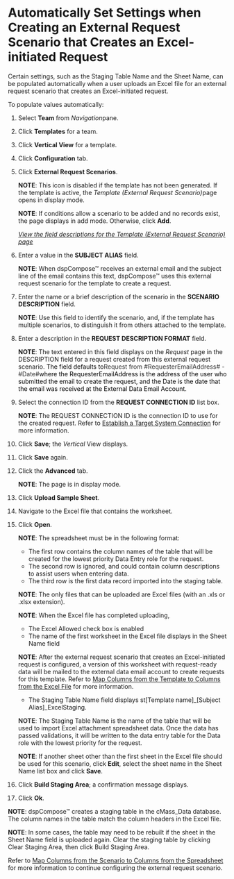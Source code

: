 # Automatically Set Settings when Creating an External Request Scenario that Creates an Excel-initiated Request

Certain settings, such as the Staging Table Name and the Sheet Name, can
be populated automatically when a user uploads an Excel file for an
external request scenario that creates an Excel-initiated request.

To populate values automatically:

1.  Select **Team** from *Navigation*<span>pane</span>.

2.  Click **Templates** for a team.

3.  Click **Vertical View** for a template.

4.  Click **Configuration** tab.

5.  Click **External Request Scenarios**.
    
    **NOTE**: This icon is disabled if the template has not been
    generated. If the template is active, the *Template (External
    Request Scenario)*<span>page opens in display mode.</span>
    
    **NOTE**: If conditions allow a scenario to be added and no records
    exist, the page displays in add mode. Otherwise, click **Add**.
    
    *[View the field descriptions for the Template (External Request
    Scenario)
    page](../Page_Desc/Template_External_Request_Scenario.htm)*

6.  Enter a value in the **SUBJECT ALIAS** field.
    
    **NOTE**: When dspCompose™ receives an external email and the
    subject line of the email contains this text, dspCompose™ uses this
    external request scenario for the template to create a request.

7.  Enter the name or a brief description of the scenario in the
    **SCENARIO** **DESCRIPTION** field.
    
    **NOTE**: Use this field to identify the scenario, and, if the
    template has multiple scenarios, to distinguish it from others
    attached to the template.

8.  Enter a description in the **REQUEST DESCRIPTION FORMAT** field.
    
    **NOTE**: The text entered in this field displays on the *Request*
    page in the DESCRIPTION field for a request created from this
    external request scenario. <span style="color: #000000;">The field
    defaults
    to</span><span style="font-size: 10.5pt;color: #333333;">Request
    from \#RequesterEmailAddress\# -
    \#Date\#</span><span style="color: #000000;">where the
    RequesterEmailAddress is the address of the user who submitted the
    email to create the request, and the Date is the date that the email
    was received at the External Data Email Account.</span>

9.  Select the connection ID from the **REQUEST CONNECTION ID** list
    box.
    
    **NOTE**: The REQUEST CONNECTION ID is the connection ID to use for
    the created request. Refer to [Establish a Target System
    Connection](../../../Platform/Common/Use_Cases/Establish_a_Connection_to_a_target_system_Overview.htm)
    for more information.

10. Click **Save**; the *Vertical* View displays.

11. Click **Save** again.

12. Click the **Advanced** tab.
    
    **NOTE**: The page is in display mode.

13. Click **Upload Sample Sheet**.

14. Navigate to the Excel file that contains the worksheet.

15. Click **Open**.
    
    **NOTE**: The spreadsheet must be in the following format:
    
      - The first row contains the column names of the table that will
        be created for the lowest priority Data Entry role for the
        request.
      - The second row is ignored, and could contain column descriptions
        to assist users when entering data.
      - The third row is the first data record imported into the staging
        table.
    
    **NOTE**: The only files that can be uploaded are Excel files (with
    an .xls or .xlsx extension).
    
    **NOTE**: When the Excel file has completed uploading,
    
      - The Excel Allowed check box is enabled
      - The name of the first worksheet in the Excel file displays in
        the Sheet Name field
    
    **NOTE**: After the external request scenario that creates an
    Excel-initiated request is configured, a version of this worksheet
    with request-ready data will be mailed to the external data email
    account to create requests for this template. Refer to [Map Columns
    from the Template to Columns from the Excel
    File](../../../Migration/Map/Use_Cases/Map_Columns_Template_to_Sprdsht.htm)
    for more information.
    
      - The Staging Table Name field displays st\[Template
        name\]\_\[Subject
    Alias\]\_ExcelStaging.
    
    **<span style="font-size: 10.5pt;color: #333333;">NOTE</span>**<span style="font-size: 10.5pt;color: #333333;">:</span>
    The Staging Table Name is the name of the table that will be used to
    import Excel attachment spreadsheet data. Once the data has passed
    validations, it will be written to the data entry table for the Data
    role with the lowest priority for the request.
    
    **NOTE**: If another sheet other than the first sheet in the Excel
    file should be used for this scenario, click
    <span style="font-weight: bold;">Edit</span>, select the sheet name
    in the Sheet Name list box and click
    <span style="font-weight: bold;">Save</span>.

16. Click **Build Staging Area**; a confirmation message displays.

17. Click **Ok**.

**NOTE**: dspCompose™ creates a staging table in the cMass\_Data
database. The column names in the table match the column headers in the
Excel file.

**NOTE**: In some cases, the table may need to be rebuilt if the sheet
in the Sheet Name field is uploaded again. Clear the staging table by
clicking Clear Staging Area, then click Build Staging
Area.<span> </span>

Refer to [Map Columns from the Scenario to Columns from the
Spreadsheet](../../../Migration/Map/Use_Cases/Map_Columns_Template_to_Sprdsht.htm)
for more information to continue configuring the external request
scenario.
